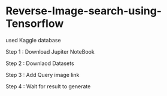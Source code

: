 # Reverse-Image-search-using-Tensorflow
used Kaggle database

Step 1 : Download Jupiter NoteBook

Step 2 : Downlaod Datasets

Step 3 : Add Query image link

Step 4 : Wait for result to generate

